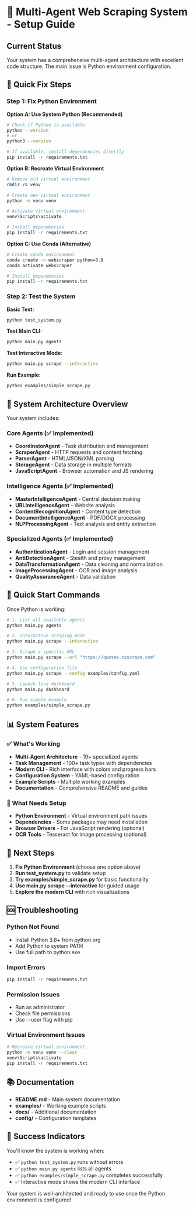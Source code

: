 # 🚀 Multi-Agent Web Scraping System - Setup Guide

## Current Status
Your system has a comprehensive multi-agent architecture with excellent code structure. The main issue is Python environment configuration.

## 🔧 Quick Fix Steps

### Step 1: Fix Python Environment

**Option A: Use System Python (Recommended)**
```bash
# Check if Python is available
python --version
# or
python3 --version

# If available, install dependencies directly
pip install -r requirements.txt
```

**Option B: Recreate Virtual Environment**
```bash
# Remove old virtual environment
rmdir /s venv

# Create new virtual environment
python -m venv venv

# Activate virtual environment
venv\Scripts\activate

# Install dependencies
pip install -r requirements.txt
```

**Option C: Use Conda (Alternative)**
```bash
# Create conda environment
conda create -n webscraper python=3.9
conda activate webscraper

# Install dependencies
pip install -r requirements.txt
```

### Step 2: Test the System

**Basic Test:**
```bash
python test_system.py
```

**Test Main CLI:**
```bash
python main.py agents
```

**Test Interactive Mode:**
```bash
python main.py scrape --interactive
```

**Run Example:**
```bash
python examples/simple_scrape.py
```

## 🎯 System Architecture Overview

Your system includes:

### Core Agents (✅ Implemented)
- **CoordinatorAgent** - Task distribution and management
- **ScraperAgent** - HTTP requests and content fetching
- **ParserAgent** - HTML/JSON/XML parsing
- **StorageAgent** - Data storage in multiple formats
- **JavaScriptAgent** - Browser automation and JS rendering

### Intelligence Agents (✅ Implemented)
- **MasterIntelligenceAgent** - Central decision making
- **URLIntelligenceAgent** - Website analysis
- **ContentRecognitionAgent** - Content type detection
- **DocumentIntelligenceAgent** - PDF/DOCX processing
- **NLPProcessingAgent** - Text analysis and entity extraction

### Specialized Agents (✅ Implemented)
- **AuthenticationAgent** - Login and session management
- **AntiDetectionAgent** - Stealth and proxy management
- **DataTransformationAgent** - Data cleaning and normalization
- **ImageProcessingAgent** - OCR and image analysis
- **QualityAssuranceAgent** - Data validation

## 🚀 Quick Start Commands

Once Python is working:

```bash
# 1. List all available agents
python main.py agents

# 2. Interactive scraping mode
python main.py scrape --interactive

# 3. Scrape a specific URL
python main.py scrape --url "https://quotes.toscrape.com"

# 4. Use configuration file
python main.py scrape --config examples/config.yaml

# 5. Launch live dashboard
python main.py dashboard

# 6. Run simple example
python examples/simple_scrape.py
```

## 📊 System Features

### ✅ What's Working
- **Multi-Agent Architecture** - 19+ specialized agents
- **Task Management** - 100+ task types with dependencies
- **Modern CLI** - Rich interface with colors and progress bars
- **Configuration System** - YAML-based configuration
- **Example Scripts** - Multiple working examples
- **Documentation** - Comprehensive README and guides

### 🔧 What Needs Setup
- **Python Environment** - Virtual environment path issues
- **Dependencies** - Some packages may need installation
- **Browser Drivers** - For JavaScript rendering (optional)
- **OCR Tools** - Tesseract for image processing (optional)

## 🎯 Next Steps

1. **Fix Python Environment** (choose one option above)
2. **Run test_system.py** to validate setup
3. **Try examples/simple_scrape.py** for basic functionality
4. **Use main.py scrape --interactive** for guided usage
5. **Explore the modern CLI** with rich visualizations

## 🆘 Troubleshooting

### Python Not Found
- Install Python 3.8+ from python.org
- Add Python to system PATH
- Use full path to python.exe

### Import Errors
```bash
pip install -r requirements.txt
```

### Permission Issues
- Run as administrator
- Check file permissions
- Use --user flag with pip

### Virtual Environment Issues
```bash
# Recreate virtual environment
python -m venv venv --clear
venv\Scripts\activate
pip install -r requirements.txt
```

## 📚 Documentation

- **README.md** - Main system documentation
- **examples/** - Working example scripts
- **docs/** - Additional documentation
- **config/** - Configuration templates

## 🎉 Success Indicators

You'll know the system is working when:
- ✅ `python test_system.py` runs without errors
- ✅ `python main.py agents` lists all agents
- ✅ `python examples/simple_scrape.py` completes successfully
- ✅ Interactive mode shows the modern CLI interface

Your system is well-architected and ready to use once the Python environment is configured!
